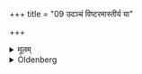 +++
title = "09 उदञ्चं विष्टरमास्तीर्य या"

+++

<details><summary>मूलम्</summary>

उदञ्चं विष्टरमास्तीर्य या ओषधीरित्यध्यासीत ९
</details>

<details><summary>Oldenberg</summary>

8. Having spread out the bed (of grass, so that the points of the grass are) turned to the north, he should sit down thereon with (the verse), 'The herbs which' (MB. II, 8, 3).
</details>


